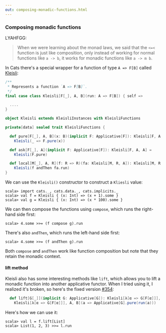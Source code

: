 ```yaml
---
out: composing-monadic-functions.html
---
```


  [KleisliSource]: $catsBaseUrl$/core/src/main/scala/cats/data/Kleisli.scala
  [354]: https://github.com/typelevel/cats/pull/354

### Composing monadic functions

LYAHFGG:

> When we were learning about the monad laws, we said that the `<=<` function is just like composition, only instead of working for normal functions like `a -> b`, it works for monadic functions like `a -> m b`.

In Cats there's a special wrapper for a function of type `A => F[B]` called [Kleisli][KleisliSource]:

```scala
/**
 * Represents a function `A => F[B]`.
 */
final case class Kleisli[F[_], A, B](run: A => F[B]) { self =>

  ....
}

object Kleisli extends KleisliInstances with KleisliFunctions

private[data] sealed trait KleisliFunctions {

  def pure[F[_], A, B](x: B)(implicit F: Applicative[F]): Kleisli[F, A, B] =
    Kleisli(_ => F.pure(x))

  def ask[F[_], A](implicit F: Applicative[F]): Kleisli[F, A, A] =
    Kleisli(F.pure)

  def local[M[_], A, R](f: R => R)(fa: Kleisli[M, R, A]): Kleisli[M, R, A] =
    Kleisli(f andThen fa.run)
}
```

We can use the `Kleisli()` constructor to construct a `Kliesli` value:

```console:new
scala> import cats._, cats.data._, cats.implicits._
scala> val f = Kleisli { (x: Int) => (x + 1).some }
scala> val g = Kleisli { (x: Int) => (x * 100).some }
```

We can then compose the functions using `compose`, which runs the right-hand side first:

```console
scala> 4.some >>= (f compose g).run
```

There's also `andThen`, which runs the left-hand side first:

```console
scala> 4.some >>= (f andThen g).run
```

Both `compose` and `andThen` work like function composition
but note that they retain the monadic context.

#### lift method

Kleisli also has some interesting methods like `lift`,
which allows you to lift a monadic function into another applicative functor.
When I tried using it, I realized it's broken, so here's the fixed version [#354][354]:

```scala
  def lift[G[_]](implicit G: Applicative[G]): Kleisli[λ[α => G[F[α]]], A, B] =
    Kleisli[λ[α => G[F[α]]], A, B](a => Applicative[G].pure(run(a)))
```

Here's how we can use it:

```console
scala> val l = f.lift[List]
scala> List(1, 2, 3) >>= l.run
```
